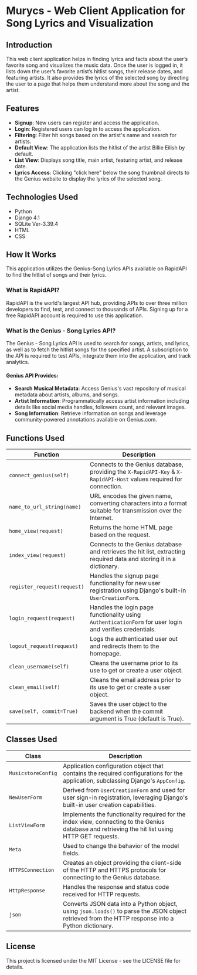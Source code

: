 # Murycs - Web Client Application for Song Lyrics and Visualization

## Introduction
This web client application helps in finding lyrics and facts about the user’s favorite song and visualizes the music data. Once the user is logged in, it lists down the user’s favorite artist’s hitlist songs, their release dates, and featuring artists. It also provides the lyrics of the selected song by directing the user to a page that helps them understand more about the song and the artist.

## Features
- **Signup**: New users can register and access the application.
- **Login**: Registered users can log in to access the application.
- **Filtering**: Filter hit songs based on the artist's name and search for artists.
- **Default View**: The application lists the hitlist of the artist Billie Eilish by default.
- **List View**: Displays song title, main artist, featuring artist, and release date.
- **Lyrics Access**: Clicking "click here" below the song thumbnail directs to the Genius website to display the lyrics of the selected song.

## Technologies Used
- Python
- Django 4.1
- SQLite Ver-3.39.4
- HTML
- CSS

## How It Works
This application utilizes the Genius-Song Lyrics APIs available on RapidAPI to find the hitlist of songs and their lyrics.

### What is RapidAPI?
RapidAPI is the world's largest API hub, providing APIs to over three million developers to find, test, and connect to thousands of APIs. Signing up for a free RapidAPI account is required to use this application.

### What is the Genius - Song Lyrics API?
The Genius - Song Lyrics API is used to search for songs, artists, and lyrics, as well as to fetch the hitlist songs for the specified artist. A subscription to the API is required to test APIs, integrate them into the application, and track analytics.

#### Genius API Provides:
- **Search Musical Metadata**: Access Genius's vast repository of musical metadata about artists, albums, and songs.
- **Artist Information**: Programmatically access artist information including details like social media handles, followers count, and relevant images.
- **Song Information**: Retrieve information on songs and leverage community-powered annotations available on Genius.com.

## Functions Used

| Function                      | Description                                                                                                                                          |
|-------------------------------|------------------------------------------------------------------------------------------------------------------------------------------------------|
| `connect_genius(self)`        | Connects to the Genius database, providing the `X-RapidAPI-Key` & `X-RapidAPI-Host` values required for connection.                               |
| `name_to_url_string(name)`    | URL encodes the given name, converting characters into a format suitable for transmission over the Internet.                                        |
| `home_view(request)`          | Returns the home HTML page based on the request.                                                                                                   |
| `index_view(request)`         | Connects to the Genius database and retrieves the hit list, extracting required data and storing it in a dictionary.                               |
| `register_request(request)`   | Handles the signup page functionality for new user registration using Django's built-in `UserCreationForm`.                                         |
| `login_request(request)`      | Handles the login page functionality using `AuthenticationForm` for user login and verifies credentials.                                            |
| `logout_request(request)`     | Logs the authenticated user out and redirects them to the homepage.                                                                                 |
| `clean_username(self)`        | Cleans the username prior to its use to get or create a user object.                                                                               |
| `clean_email(self)`           | Cleans the email address prior to its use to get or create a user object.                                                                          |
| `save(self, commit=True)`     | Saves the user object to the backend when the commit argument is True (default is True).                                                             |

## Classes Used

| Class                     | Description                                                                                                                                      |
|---------------------------|--------------------------------------------------------------------------------------------------------------------------------------------------|
| `MusicstoreConfig`       | Application configuration object that contains the required configurations for the application, subclassing Django's `AppConfig`.               |
| `NewUserForm`            | Derived from `UserCreationForm` and used for user sign-in registration, leveraging Django's built-in user creation capabilities.                   |
| `ListViewForm`           | Implements the functionality required for the index view, connecting to the Genius database and retrieving the hit list using HTTP GET requests. |
| `Meta`                    | Used to change the behavior of the model fields.                                                                                                 |
| `HTTPSConnection`         | Creates an object providing the client-side of the HTTP and HTTPS protocols for connecting to the Genius database.                               |
| `HttpResponse`            | Handles the response and status code received for HTTP requests.                                                                                 |
| `json`                    | Converts JSON data into a Python object, using `json.loads()` to parse the JSON object retrieved from the HTTP response into a Python dictionary. |

## License
This project is licensed under the MIT License - see the LICENSE file for details.

